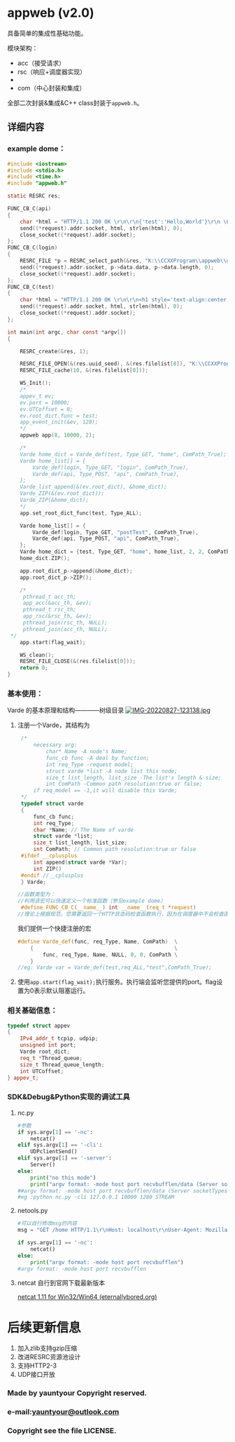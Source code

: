 # appweb (v2.0)

具备简单的集成性基础功能。

模块架构：

- acc（接受请求）
- rsc（响应+调度器实现）
- [RESRC（资源池）]: https://github.com/yauntyour/RESRC
- com（中心封装和集成）

全部二次封装&集成&C++ class封装于`appweb.h`。

## 详细内容

### example dome：

```c
#include <iostream>
#include <stdio.h>
#include <time.h>
#include "appweb.h"

static RESRC res;

FUNC_CB_C(api)
{
    char *html = "HTTP/1.1 200 OK \r\n\r\n{'test':'Hello,World'}\r\n \0\0\0";
    send((*request).addr.socket, html, strlen(html), 0);
    close_socket((*request).addr.socket);
};
FUNC_CB_C(login)
{
    RESRC_FILE *p = RESRC_select_path(&res, "K:\\CCXXProgram\\appweb\\out\\data.html");
    send((*request).addr.socket, p->data.data, p->data.length, 0);
    close_socket((*request).addr.socket);
};
FUNC_CB_C(test)
{
    char *html = "HTTP/1.1 200 OK \r\n\r\n<h1 style='text-align:center;'>Hello,World</h1>\r\n \0\0\0";
    send((*request).addr.socket, html, strlen(html), 0);
    close_socket((*request).addr.socket);
};

int main(int argc, char const *argv[])
{

    RESRC_create(&res, 1);

    RESRC_FILE_OPEN(&(res.uuid_seed), &(res.filelist[0]), "K:\\CCXXProgram\\appweb\\out\\data.html", "rb");
    RESRC_FILE_cache(10, &(res.filelist[0]));

    WS_Init();
    /*
    appev_t ev;
    ev.port = 10000;
    ev.UTCoffset = 8;
    ev.root_dict.func = test;
    app_event_init(&ev, 128);
    */
    appweb app(8, 10000, 2);

    /*
    Varde home_dict = Varde_def(test, Type_GET, "home", ComPath_True);
    Varde home_list[] = {
        Varde_def(login, Type_GET, "login", ComPath_True),
        Varde_def(api, Type_POST, "api", ComPath_True),
    };
    Varde_list_append(&(ev.root_dict), &home_dict);
    Varde_ZIP(&(ev.root_dict));
    Varde_ZIP(&home_dict);
    */
    app.set_root_dict_func(test, Type_ALL);

    Varde home_list[] = {
        Varde_def(login, Type_GET, "postTest", ComPath_True),
        Varde_def(api, Type_POST, "api", ComPath_True),
    };
    Varde home_dict = {test, Type_GET, "home", home_list, 2, 2, ComPath_True};
    home_dict.ZIP();

    app.root_dict_p->append(&home_dict);
    app.root_dict_p->ZIP();

    /*
     pthread_t acc_th;
     app_acc(&acc_th, &ev);
     pthread_t rsc_th;
     app_rsc(&rsc_th, &ev);
     pthread_join(rsc_th, NULL);
     pthread_join(acc_th, NULL);
 */
    app.start(flag_wait);

    WS_clean();
    RESRC_FILE_CLOSE(&(res.filelist[0]));
    return 0;
}
```

### 基本使用：
 Varde 的基本原理和结构————树级目录
[![IMG-20220827-123138.jpg](https://i.postimg.cc/X7HwZKgn/IMG-20220827-123138.jpg)](https://postimg.cc/ykRJtZ5G)

1. 注册一个Varde，其结构为

   ```C
    /*
        necessary arg:
            char* Name -A node's Name;
            func_cb func -A deal by function;
            int req_Type -request model;
            struct varde *list -A node list this node;
            size_t list_length, list_size -The list's length & size;
            int ComPath -Common path resolution:true or false;
        if req_model == -1,it will disable this Varde;
    */
    typedef struct varde
    {
        func_cb func;
        int req_Type;
        char *Name; // The Name of varde
        struct varde *list;
        size_t list_length, list_size;
        int ComPath; // Common path resolution:true or false
    #ifdef __cplusplus
        int append(struct varde *Var);
        int ZIP()
    #endif //__cplusplus
    } Varde;

   //函数类型为：
   //利用该宏可以快速定义一个标准函数（参见example dome）
    #define FUNC_CB_C(__name__) int __name__(req_t *request)
   //理论上根据规范，您需要返回一个HTTP状态码检查函数执行，因为在调度器中不会检查函数的执行是否正常，这就要您在编写函数时调试完成。
   ```
    我们提供一个快捷注册的宏
    ```c++
    #define Varde_def(func, req_Type, Name, ComPath)  \
        {                                             \
            func, req_Type, Name, NULL, 0, 0, ComPath \
        }
    //eg: Varde var = Varde_def(test,req_ALL,"test",ComPath_True);
    ```
2. 使用`app.start(flag_wait);`执行服务。执行端会监听您提供的port。flag设置为0表示默认阻塞运行。

### 相关基础信息：

```c++
typedef struct appev
{
    IPv4_addr_t tcpip, udpip;
    unsigned int port;
    Varde root_dict;
    req_t *Thread_queue;
    size_t Thread_queue_length;
    int UTCoffset;
} appev_t;
```

### SDK&Debug&Python实现的调试工具

1. nc.py

   ```python
   #参数
   if sys.argv[1] == '-nc':
       netcat()
   elif sys.argv[1] == '-cli':
       UDPclientSend()
   elif sys.argv[1] == '-server':
       Server()
   else:
       print("no this mode")
       print("argv format: -mode host port recvbufflen/data (Server socketTypes:STREAM/DGRAM)")
   ##argv format: -mode host port recvbufflen/data (Server socketTypes:STREAM/DGRAM)
   #eg :python nc.py -cli 127.0.0.1 10000 1280 STREAM
   ```

2. netools.py

   ```python
   #可以自行修改msg的内容
   msg = "GET /home HTTP/1.1\r\nHost: localhost\r\nUser-Agent: Mozilla/5.0 (Windows NT 5.1; rv:10.0.2) Gecko/20100101 Firefox/10.0.2\r\n\r\nAccept: text/html,application/xhtml+xml,application/xml;q=0.9,/;q=0.8\r\nAccept-Language: zh-cn,zh;q=0.5\r\nAccept-Encoding: gzip, deflate\r\nConnection: keep-alive\r\nReferer: http://localhost/\r\nContent-Length: 25\r\nContent-Type: application/x-www-form-urlencoded\r\nusername=aa&password=1234"
   
   if sys.argv[1] == '-nc':
       netcat()
   else:
       print("argv format: -mode host port recvbufflen")
   #argv format: -mode host port recvbufflen
   ```

3. netcat 自行到官网下载最新版本

   [netcat 1.11 for Win32/Win64 (eternallybored.org)](https://eternallybored.org/misc/netcat/)

# 后续更新信息

1. 加入zlib支持gzip压缩
2. 改进RESRC资源池设计
3. 支持HTTP2-3
4. UDP接口开放

### Made by yauntyour Copyright reserved.

### e-mail:yauntyour@outlook.com

### Copyright  see the file LICENSE.